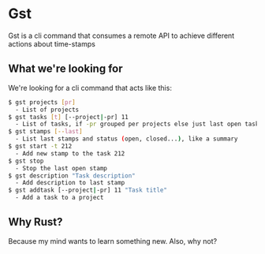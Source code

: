 # Gst

Gst is a cli command that consumes a remote API to achieve different actions about time-stamps

## What we're looking for

We're looking for a cli command that acts like this:

```sh
$ gst projects [pr]
  - List of projects
$ gst tasks [t] [--project|-pr] 11
  - List of tasks, if -pr grouped per projects else just last open tasks
$ gst stamps [--last]
  - List last stamps and status (open, closed...), like a summary
$ gst start -t 212
  - Add new stamp to the task 212
$ gst stop
  - Stop the last open stamp
$ gst description "Task description"
  - Add description to last stamp
$ gst addtask [--project|-pr] 11 "Task title"
  - Add a task to a project
```

## Why Rust?

Because my mind wants to learn something new. Also, why not?
